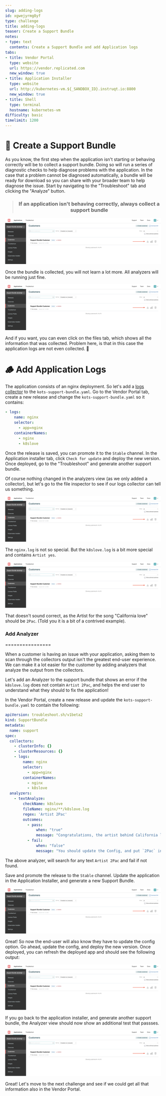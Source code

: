 ```yaml
---
slug: adding-logs
id: xgwejyrmg8yf
type: challenge
title: adding-logs
teaser: Create a Support Bundle
notes:
- type: text
  contents: Create a Support Bundle and add Application logs
tabs:
- title: Vendor Portal
  type: website
  url: https://vendor.replicated.com
  new_window: true
- title: Application Installer
  type: website
  url: http://kubernetes-vm.${_SANDBOX_ID}.instruqt.io:8800
  new_window: true
- title: Shell
  type: terminal
  hostname: kubernetes-vm
difficulty: basic
timelimit: 1200
---
```



🔎 Create a Support Bundle
==========================

As you know, the first step when the application isn't starting or behaving correctly will be to collect a support bundle. Doing so will run a series of diagnostic checks to help diagnose problems with the application. In the case that a problem cannot be diagnosed automatically, a bundle will be ready for download so you can share with your broader team to help diagnose the issue. Start by navigating to the "Troubleshoot" tab and clicking the "Analyze" button.

<div align="center"><blockquote><h3>If an application isn't behaving correctly, always collect a support bundle</h3></blockquote></div>

![click-analzyer](../assets/click-analyze.png)


Once the bundle is collected, you will not learn a lot more. All analyzers will be running just fine.

![passing-checks](../assets/passing-checks.png)

And if you want, you can even click on the files tab, which shows all the information that was collected. Problem here, is that in this case the application logs are not even collected. 🤔

🪵  Add Application Logs
========================

The application consists of an nginx deployment. So let's add a [logs collector](https://troubleshoot.sh/docs/collect/logs/) to the `kots-support-bundle.yaml`. Go to the Vendor Portal tab, create a new release and change the `kots-support-bundle.yaml` so it contains:

```yaml
- logs:
    name: nginx
    selector:
      - app=nginx
    containerNames:
      - nginx
      - k8slove
```

Once the release is saved, you can promote it to the `Stable` channel.
In the Application installer tab, click `Check for update` and deploy the new version. Once deployed, go to the "Troubleshoot" and generate another support bundle.

Of course nothing changed in the analyzers view (as we only added a collector), but let's go to the file inspector to see if our logs collector can tell us something.

![file-inspector](../assets/files.png)

The `nginx.log` is not so special. But the `k8slove.log` is a bit more special and contains `Artist yes`.

![artist-yes](../assets/artist-yes.png)

That doesn't sound correct, as the Artist for the song "California love" should be `2Pac`. (Told you it is a bit of a contrived example).


### Add Analyzer
================

When a customer is having an issue with your application, asking them to scan through the collectors output isn't the greatest end-user experience. We can make it a lot easier for the customer by adding analyzers that analyze the output from the collectors.

Let's add an Analyzer to the support bundle that shows an error if the `k8slove.log` does not contain `Artist 2Pac`, and helps the end user to understand what they should to fix the application!

In the Vendor Portal, create a new release and update the `kots-support-bundle.yaml` to contain the following:

```yaml
apiVersion: troubleshoot.sh/v1beta2
kind: SupportBundle
metadata:
  name: support
spec:
  collectors:
    - clusterInfo: {}
    - clusterResources: {}
    - logs:
        name: nginx
        selector:
          - app=nginx
        containerNames:
          - nginx
          - k8slove
  analyzers:
    - textAnalyze:
        checkName: k8slove
        fileName: nginx/**/k8slove.log
        regex: 'Artist 2Pac'
        outcomes:
          - pass:
              when: "true"
              message: "Congratulations, the artist behind California love is 2Pac! Or not?"
          - fail:
              when: "false"
              message: "You should update the Config, and put `2Pac` in `k8slove Artist`."
```

The above analyzer, will search for any text `Artist 2Pac` and fail if not found.

Save and promote the release to the `Stable` channel. Update the application in the Application Installer, and generate a new Support Bundle.

![Analyzer error](../assets/analyzer-error.png)

Great! So now the end-user will also know they have to update the config option. Go ahead, update the config, and deploy the new version. Once deployed, you can refresh the deployed app and should see the following output:

![Working nginx](../assets/working-nginx.png)

If you go back to the application installer, and generate another support bundle, the Analyzer view should now show an additional test that passses.

![Analyzer pass](../assets/analyzer-pass.png)

Great! Let's move to the next challenge and see if we could get all that information also in the Vendor Portal.